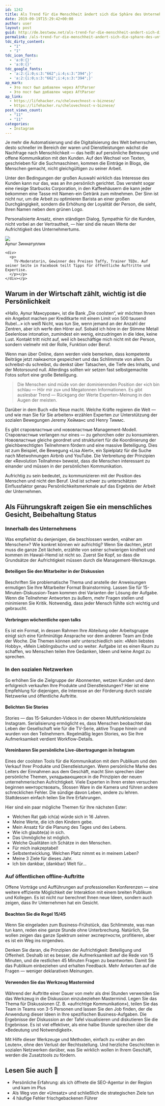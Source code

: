 ```yaml
---
id: 1242
title: Als Trend für die Menschheit ändert sich die Sphäre des Unternehmertums
date: 2019-09-19T15:29:42+00:00
author: user
layout: post
guid: http://de.bestwow.net/als-trend-fur-die-menschheit-andert-sich-die-sphare-des-unternehmertums/
permalink: /als-trend-fur-die-menschheit-andert-sich-die-sphare-des-unternehmertums/
tdc_dirty_content:
  - "1"
  - "1"
tdc_icon_fonts:
  - 'a:0:{}'
  - 'a:0:{}'
tdc_google_fonts:
  - 'a:2:{i:0;s:3:"662";i:4;s:3:"394";}'
  - 'a:2:{i:0;s:3:"662";i:4;s:3:"394";}'
ap_mark:
  - Это пост был добавлен через AftParser
  - Это пост был добавлен через AftParser
ap_link:
  - https://lifehacker.ru/chelovechnost-v-biznese/
  - https://lifehacker.ru/chelovechnost-v-biznese/
post_views_count:
  - "11"
  - "11"
categories:
  - Instagram
---
```

Je mehr die Automatisierung und die Digitalisierung des Welt beherrschen, desto schneller im Bereich der waren und Dienstleistungen wächst die Nachfrage nach Menschlichkeit — das heißt auf persönliche Betreuung und offene Kommunikation mit den Kunden. Auf den Wechsel von Texten, geschrieben für die Suchmaschinen, kommen die Einträge in Blogs, die Menschen gemacht, nicht gleichgültigen zu seiner Arbeit.

Unter den Bedingungen der großen Auswahl wirklich das Interesse des Kunden kann nur das, was an ihn persönlich gerichtet. Das versteht sogar eine riesige Starbucks Corporation, in den Kaffeehäusern die kann jeder bekommen eine Tasse mit Namen-ein Getränk zum mitnehmen. Der Sinn ist nicht nur, um die Arbeit zu optimieren Barista an einer großen Durchgängigkeit, sondern die Erhöhung der Loyalität der Person, die sieht, Ihren Namen neben dem grünen Logo.

Personalisierte Ansatz, einen ständigen Dialog, Sympathie für die Kunden, nicht vorbei an der Vertrautheit, — hier sind die neuen Werte der Aufrichtigkeit des Unternehmertums.

<div>
  <div>
    <img src="http://de.bestwow.net/wp-content/uploads/2019/09/kak-trend-na-chelovechnost-menyaet-sferu-predprinimatel-stva-1.jpg" />
  </div>
  
  <div>
    <div>
      Aynur Зиннатуллин
    </div>
    
    <div>
      <p>
        TV-Moderatorin, Gewinner des Preises Taffy, Trainer TEDx. Auf seiner Seite in Facebook teilt Tipps für öffentliche Auftritte und Expertise.
      </p></p>
    </div></p>
  </div></p>
</div>

## Warum in der Wirtschaft zählt, wichtig ist die Persönlichkeit

«Hallo, Aynur Мансурович, ist die Bank „Die coolsten“, wir möchten Ihnen ein Angebot machen per Kreditkarte mit einem Limit von 500 tausend Rubel&#8230;» ich weiß Nicht, was tun Sie, wenn jemand an der Anzahl der Zentren, aber ich werfe den Hörer auf. Sobald ich höre in der Stimme Metall Seelenlose intonation, zumindest ein wenig, einzudringen in die Idee, keine Lust. Kontakt tritt nicht auf, weil ich beschäftige mich nicht mit der Person, sondern vielmehr mit der Rolle, Funktion oder Beruf.

Wenn man über Online, dann werden viele bemerken, dass kompetente Beiträge jetzt лайкаются gespeichert und das Schlimmste von allem. Du schreibst-du schreibst, du denkst über Tatsachen, die Tiefe des Inhalts, und der Motorsound null. Allerdings sollten wir setzen fast selbstgemachte Fotos sofort eine große Beteiligung.

> Die Menschen sind müde von der dominierenden Position der «ich bin schlau — Hör mir zu» und Megatonnen Informationen. Es gibt auslesbar Trend — Rückgang der Werte Experten-Meinung in den Augen der meisten.

Darüber in dem Buch «die Neue macht. Welche Kräfte regieren die Welt — und wie man Sie für Sie arbeiten» erzählen Experten zur Unterstützung der sozialen Bewegungen Jeremy Хейманс und Henry Тиммс.

Es gibt старовластные und нововластные Management-Modell. Старовластные verlangen nur eines — zu gehorchen oder zu konsumieren. Нововластные gleiche geordnet und strukturiert für die Koordinierung der gleichberechtigten Teilnehmern fördern und eine massive Beteiligung. Dies ist zum Beispiel, die Bewegung «Lisa Alert», ein Spielplatz für die Suche nach Mietwohnungen Airbnb und YouTube. Die Verbreitung der Prinzipien der «Revolution Teilnahme» beweist, dass die Menschen interessant zu einander und müssen in der persönlichen Kommunikation.

Aufrichtig zu sein bedeutet, zu kommunizieren mit der Position des Menschen und nicht den Beruf. Und ist schwer zu unterschätzen Einflussfaktor genau Persönlichkeitsmerkmale auf das Ergebnis der Arbeit der Unternehmen.

## Als Führungskraft zeigen Sie ein menschliches Gesicht, Beibehaltung Status

### Innerhalb des Unternehmens

Was empfiehlst du denjenigen, die beschlossen werden, «näher am Menschen»? Wie konkret können wir aufrichtig? Wenn Sie dachten, jetzt muss die ganze Zeit lächeln, erzählte von seiner schwierigen kindheit und kommen im Hawaii-Hemd ist nicht so. Zuerst Sie Kopf, so dass die Grundsätze der Aufrichtigkeit müssen durch die Management-Werkzeuge.

#### Beteiligen Sie den Mitarbeiter in der Diskussion

Beschriften Sie problematische Thema und anstelle der Anweisungen ermutigen Sie Ihre Mitarbeiter Format Brainstorming. Lassen Sie für 15-Minuten-Diskussion-Team kommen drei Varianten der Lösung der Aufgabe. Wenn die Teilnehmer Antworten zu äußern, mehr Fragen stellen und minimieren Sie Kritik. Notwendig, dass jeder Mensch fühlte sich wichtig und gebraucht.

#### Verbringen wöchentliche open talks

Es ist ein Format, in dessen Rahmen Ihre Abteilung oder Arbeitsgruppe einigt sich eine fünfminütige Ansprache vor dem anderen Team am Ende der Woche. Die Themen können sehr unterschiedlich sein: «Mein liebstes Hobby», «Mein Lieblingsbuch» und so weiter. Aufgabe ist es einen Raum zu schaffen, wo Menschen teilen Ihre Gedanken, Ideen und keine Angst zu sprechen.

### In den sozialen Netzwerken

So erhöhen Sie die Zielgruppe der Abonnenten, wetzen Kunden und dann erfolgreich verkaufen Ihre Produkte und Dienstleistungen? Hier ist eine Empfehlung für diejenigen, die Interesse an der Förderung durch soziale Netzwerke und öffentliche Auftritte.

#### Belichten Sie Stories

Stories — das 15-Sekunden-Videos in der oberen Multifunktionsleiste Instagram. Serialisierung ermöglicht es, dass Menschen beobachtet das Leben der Gesellschaft wie für die TV-Serie, aktive Truppe hinein und wurden von den Teilnehmern. Regelmäßig legen Stories, wo Sie Ihre Aufmerksamkeit verdient Workflow-Details.

#### Vereinbaren Sie persönliche Live-übertragungen in Instagram

Eines der coolsten Tools für die Kommunikation mit dem Publikum und den Verkauf Ihrer Produkte und Dienstleistungen. Wenn persönliche Marke des Leiters der Einnahmen aus dem Geschäft, macht Sinn sprechen über persönliche Themen, укладывающиеся in die Prinzipien der neuen unternehmerischen Aufrichtigkeit. Viele Experten in Ihren ersten versuchen beginnen менторствовать, Stossen Ware in die Kamera und führen andere schrecklichen Fehler. Die sündige davon Leben, andere zu lehren. Stattdessen einfach teilen Sie Ihre Erfahrungen.

Hier sind ein paar mögliche Themen für Ihre nächsten Ester:

  * Welchen Rat gab ich(a) würde sich in 16 Jahren.
  * Meine Werte, die ich den Kindern gebe.
  * Mein Ansatz für die Planung des Tages und des Lebens.
  * Wie ich glaubte(a) in sich.
  * Das Unmögliche ist möglich.
  * Welche Qualitäten ich Schätze in den Menschen.
  * Für mich inakzeptabel!
  * Selbstentwicklung. Welchen Platz nimmt es in meinem Leben?
  * Meine 3 Ziele für dieses Jahr.
  * Ich bin dankbar, (dankbar) Welt für&#8230;

### Auf öffentlichen offline-Auftritte

Offene Vorträge und Aufführungen auf professionellen Konferenzen — eine weitere effiziente Möglichkeit der Interaktion mit einem breiten Publikum und Kollegen. Es ist nicht nur berechnet Ihnen neue Ideen, sondern auch zeigen, dass Ihr Unternehmen hat ein Gesicht.

#### Beachten Sie die Regel 15/45

Wenn Sie eingeladen zum Business-Frühstück, das Schlimmste, was man tun kann, reden eine ganze Stunde ohne Unterbrechung. Natürlich, Sie wollen zeigen das ganze Spektrum seiner экспертности, profitieren, aber es ist ein Weg ins nirgendwo.

Denken Sie daran, die Prinzipien der Aufrichtigkeit: Beteiligung und Offenheit. Deshalb ist es besser, die Aufmerksamkeit auf die Rede von 15 Minuten, und die restlichen 45 Minuten Fragen zu beantworten. Damit Sie das Publikum einbeziehen und erhalten Feedback. Mehr Antworten auf die Fragen — weniger deklarativen Meinungen.

#### Verwenden Sie das Werkzeug Mastermind

Während der Auftritte einer Dauer von mehr als drei Stunden verwenden Sie das Werkzeug in die Diskussion einzubeziehen Mastermind. Legen Sie das Thema für Diskussionen (Z. B. «aufrichtige Kommunikation»), teilen Sie das Team in Teams von 3-5 Personen und lassen Sie den Job finden, der die Anwendung dieser Ideen in Ihre spezifischen Business-Aufgaben. Die Ergebnisse der Diskussion an der Tafel visualisieren und diskutieren Sie die Ergebnisse. Es ist viel effektiver, als eine halbe Stunde sprechen über die «Bedeutung und Notwendigkeit».

Mit Hilfe dieser Werkzeuge und Methoden, einfach zu «näher an den Leuten», ohne den Verlust der Rechtsstellung. Und herzliche Geschichten in sozialen Netzwerken darüber, was Sie wirklich wollen in Ihrem Geschäft, werden die Zusatztools zu fördern.

<div>
  <h2 class="read-also__title">
    <span>Lesen Sie auch</span> <span>🧐 </span>
  </h2>
  
  <ul class="read-also__list">
    <li>
      Persönliche Erfahrung: als ich öffnete die SEO-Agentur in der Region und kam im Plus
    </li>
    <li>
      Als Weg von der «Umsatz» und schließlich die strategischen Ziele tun
    </li>
    <li>
      4 häufige Fehler frischgebackenen Führer
    </li>
  </ul>
</div>